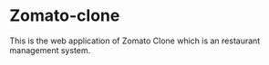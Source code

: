 # Zomato-clone
This is the web application of Zomato Clone which is an restaurant management system.
